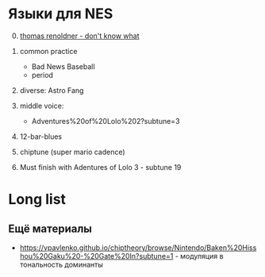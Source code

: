 # Языки для NES

0. [thomas renoldner - don't know what](https://vimeo.com/412906856)
1. common practice
   - Bad News Baseball
   - period
2. diverse: Astro Fang
3. middle voice:
   - Adventures%20of%20Lolo%202?subtune=3
5. 12-bar-blues
4. chiptune (super mario cadence)

5. Must finish with Adentures of Lolo 3 - subtune 19




# Long list



## Ещё материалы

- https://vpavlenko.github.io/chiptheory/browse/Nintendo/Baken%20Hisshou%20Gaku%20-%20Gate%20In?subtune=1 - модуляция в тональность доминанты
